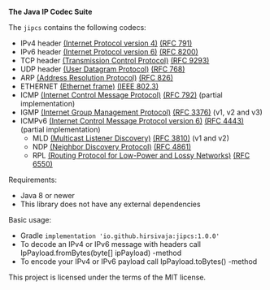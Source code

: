 **The Java IP Codec Suite**

The `jipcs` contains the following codecs:
* IPv4 header [(Internet Protocol version 4)](https://en.wikipedia.org/wiki/Internet_Protocol_version_4) [(RFC 791)](https://datatracker.ietf.org/doc/html/rfc791#page-11)
* IPv6 header [(Internet Protocol version 6)](https://en.wikipedia.org/wiki/Internet_Protocol_version_6) [(RFC 8200)](https://datatracker.ietf.org/doc/html/rfc8200#page-6)
* TCP header [(Transmission Control Protocol)](https://en.wikipedia.org/wiki/Transmission_Control_Protocol) [(RFC 9293)](https://datatracker.ietf.org/doc/html/rfc9293#name-header-format)
* UDP header [(User Datagram Protocol)](https://en.wikipedia.org/wiki/User_Datagram_Protocol) [(RFC 768)](https://datatracker.ietf.org/doc/html/rfc768)
* ARP [(Address Resolution Protocol)](https://en.wikipedia.org/wiki/Address_Resolution_Protocol) [(RFC 826)](https://datatracker.ietf.org/doc/html/rfc826)
* ETHERNET [(Ethernet frame)](https://en.wikipedia.org/wiki/Ethernet_frame) [(IEEE 802.3)](https://ieeexplore.ieee.org/document/9844436)
* ICMP [(Internet Control Message Protocol)](https://en.wikipedia.org/wiki/Internet_Control_Message_Protocol) [(RFC 792)](https://datatracker.ietf.org/doc/html/rfc792) (partial implementation)
* IGMP [(Internet Group Management Protocol)](https://en.wikipedia.org/wiki/Internet_Group_Management_Protocol) [(RFC 3376)](https://datatracker.ietf.org/doc/html/rfc3376) (v1, v2 and v3)
* ICMPv6 [(Internet Control Message Protocol version 6)](https://en.wikipedia.org/wiki/ICMPv6) [(RFC 4443)](https://datatracker.ietf.org/doc/html/rfc4443) (partial implementation)
  * MLD [(Multicast Listener Discovery)](https://en.wikipedia.org/wiki/Multicast_Listener_Discovery) [(RFC 3810)](https://datatracker.ietf.org/doc/html/rfc3810) (v1 and v2)
  * NDP [(Neighbor Discovery Protocol)](https://en.wikipedia.org/wiki/Neighbor_Discovery_Protocol) [(RFC 4861)](https://datatracker.ietf.org/doc/html/rfc4861)
  * RPL [(Routing Protocol for Low-Power and Lossy Networks)](https://en.wikipedia.org/wiki/IPv6_Routing_Protocol_for_Low-Power_and_Lossy_Networks) [(RFC 6550)](https://datatracker.ietf.org/doc/html/rfc6550)

Requirements:
* Java 8 or newer
* This library does not have any external dependencies

Basic usage:
* Gradle `implementation 'io.github.hirsivaja:jipcs:1.0.0'`
* To decode an IPv4 or IPv6 message with headers call IpPayload.fromBytes(byte[] ipPayload) -method
* To encode your IPv4 or IPv6 payload call IpPayload.toBytes() -method

This project is licensed under the terms of the MIT license.
